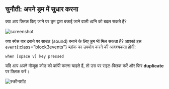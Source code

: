 ## चुनौती: अपने ड्रम में सुधार करना

क्या आप क्लिक किए जाने पर ड्रम द्वारा बजाई जाने वाली ध्वनि को बदल सकते हैं?

![screenshot](images/band-drum-sound.png)

क्या स्पेस बार दबाने पर साउंड (sound) बनाने के लिए ड्रम भी मिल सकता है? आपको इस `event`{:class="block3events"} ब्लॉक का उपयोग करने की आवश्यकता होगी:

```blocks3
when [space v] key pressed
```

यदि आप अपने मौजूदा कोड को कॉपी करना चाहते हैं, तो उस पर राइट-क्लिक करें और फिर **duplicate** पर क्लिक करें।

![स्क्रीनशॉट](images/band-duplicate-code.png)